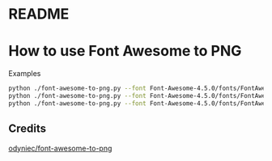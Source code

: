 # README

# How to use Font Awesome to PNG

Examples

```bash
python ./font-awesome-to-png.py --font Font-Awesome-4.5.0/fonts/FontAwesome.otf --size 16 arrows-v
python ./font-awesome-to-png.py --font Font-Awesome-4.5.0/fonts/FontAwesome.otf --size 24 arrows-v
python ./font-awesome-to-png.py --font Font-Awesome-4.5.0/fonts/FontAwesome.otf --size 32 arrows-v
```

## Credits
[odyniec/font-awesome-to-png](https://github.com/odyniec/font-awesome-to-png)

